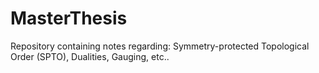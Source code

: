 # MasterThesis
Repository containing notes regarding: Symmetry-protected Topological Order (SPTO), Dualities, Gauging, etc.. 
